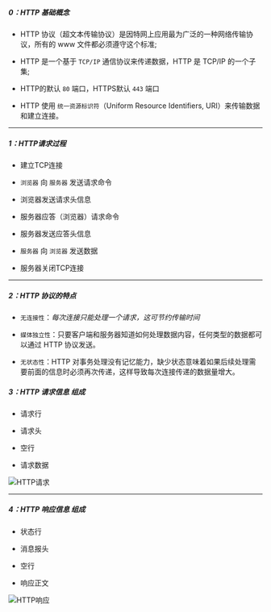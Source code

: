 ##### 0：HTTP 基础概念

- HTTP 协议（超文本传输协议）是因特网上应用最为广泛的一种网络传输协议，所有的 www 文件都必须遵守这个标准;

- HTTP 是一个基于 `TCP/IP` 通信协议来传递数据，HTTP 是 TCP/IP 的一个子集;

- HTTP的默认 `80` 端口，HTTPS默认 `443` 端口

- HTTP 使用 `统一资源标识符`（Uniform Resource Identifiers, URI）来传输数据和建立连接。

---

##### 1：HTTP请求过程

- 建立TCP连接

- `浏览器` 向 `服务器` 发送请求命令

- 浏览器发送请求头信息

- 服务器应答（浏览器）请求命令

- 服务器发送应答头信息

- `服务器` 向 `浏览器` 发送数据

- 服务器关闭TCP连接

---

##### 2：HTTP 协议的特点

- `无连接性`：*每次连接只能处理一个请求，这可节约传输时间*

- `媒体独立性`：只要客户端和服务器知道如何处理数据内容，任何类型的数据都可以通过 HTTP 协议发送。

- `无状态性`：HTTP 对事务处理没有记忆能力，缺少状态意味着如果后续处理需要前面的信息时必须再次传递，这样导致每次连接传递的数据量增大。

##### 3：HTTP 请求信息 组成

- 请求行

- 请求头

- 空行

- 请求数据

![HTTP请求](https://img.w3cschool.cn/attachments/image/20160225/1456372049731272.png)

---

##### 4：HTTP 响应信息 组成

- 状态行

- 消息报头

- 空行

- 响应正文

![HTTP响应](https://img.w3cschool.cn/attachments/image/20160225/1456372049775233.jpg)
